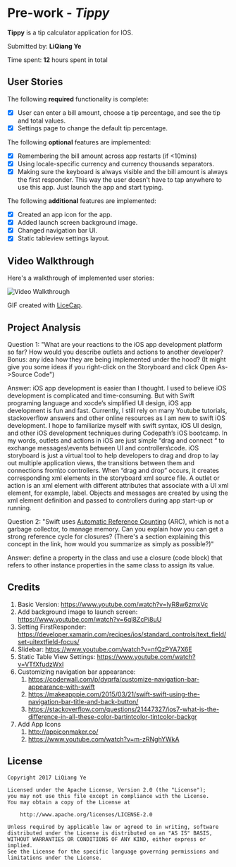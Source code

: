# Pre-work - *Tippy*

**Tippy** is a tip calculator application for IOS.

Submitted by: **LiQiang Ye**

Time spent: **12** hours spent in total
 
## User Stories
The following **required** functionality is complete:
* [x] User can enter a bill amount, choose a tip percentage, and see the tip and total values.
* [x] Settings page to change the default tip percentage.

The following **optional** features are implemented:
* [x] Remembering the bill amount across app restarts (if <10mins)
* [x] Using locale-specific currency and currency thousands separators.
* [x] Making sure the keyboard is always visible and the bill amount is always the first responder. This way the user doesn't have to tap anywhere to use this app. Just launch the app and start typing.

The following **additional** features are implemented:
* [x] Created an app icon for the app.
* [x] Added launch screen background image.
* [x] Changed navigation bar UI.
* [x] Static tableview settings layout.

## Video Walkthrough

Here's a walkthrough of implemented user stories:

<img src='http://i.imgur.com/2sPM58N.gif' title='Video Walkthrough' width='' alt='Video Walkthrough' />

GIF created with [LiceCap](http://www.cockos.com/licecap/).

## Project Analysis
Question 1: "What are your reactions to the iOS app development platform so far? How would you describe outlets and actions to another developer? Bonus: any idea how they are being implemented under the hood? (It might give you some ideas if you right-click on the Storyboard and click Open As->Source Code")
 
Answer:  iOS app development is easier than I thought. I used to believe iOS development is complicated and time-consuming. But with Swift programing language and xocde’s simplified UI design, iOS app development is fun and fast. Currently, I still rely on many Youtube tutorials, stackoverflow answers and other online resources as I am new to swift iOS development. I hope to familiarize myself with swift syntax, iOS UI design, and other iOS development techniques during Codepath’s iOS bootcamp.
In my words, outlets and actions in iOS are just simple “drag and connect “ to exchange messages\events between UI and controllers\code.
iOS storyboard is just a virtual tool to help developers to drag and drop to lay out multiple application views, the transitions between them and connections from\to controllers. When “drag and drop” occurs, it creates corresponding xml elements in the storyboard xml source file. A outlet or action is an xml element with different attributes that associate with a UI xml element, for example, label. Objects and messages are created by using the xml element definition and passed to controllers during app start-up or running.

Question 2: "Swift uses [Automatic Reference Counting](https://developer.apple.com/library/content/documentation/Swift/Conceptual/Swift_Programming_Language/AutomaticReferenceCounting.html#//apple_ref/doc/uid/TP40014097-CH20-ID49) (ARC), which is not a garbage collector, to manage memory. Can you explain how you can get a strong reference cycle for closures? (There's a section explaining this concept in the link, how would you summarize as simply as possible?)"
 
Answer: define a property in the class and use a closure (code block)  that refers to other instance properties in the same class to assign its value.
 
## Credits
1. Basic Version: https://www.youtube.com/watch?v=lyR8w6zmxVc
2. Add background image to launch screen: https://www.youtube.com/watch?v=6ql8ZcPi8uU
3. Setting FirstResponder: https://developer.xamarin.com/recipes/ios/standard_controls/text_field/set-uitextfield-focus/
4. Slidebar: https://www.youtube.com/watch?v=nfQzPYA7X6E
5. Static Table View Settings: https://www.youtube.com/watch?v=VTfXfudzWxI
6. Customizing navigation bar appearance:
   1) https://coderwall.com/p/dyqrfa/customize-navigation-bar-appearance-with-swift
   2) https://makeapppie.com/2015/03/21/swift-swift-using-the-navigation-bar-title-and-back-button/
   3) https://stackoverflow.com/questions/21447327/ios7-what-is-the-difference-in-all-these-color-bartintcolor-tintcolor-backgr
7. Add App Icons
   1) http://appiconmaker.co/
   2) https://www.youtube.com/watch?v=m-zRNghYWkA


## License
 
    Copyright 2017 LiQiang Ye
 
    Licensed under the Apache License, Version 2.0 (the "License");
    you may not use this file except in compliance with the License.
    You may obtain a copy of the License at
 
        http://www.apache.org/licenses/LICENSE-2.0
 
    Unless required by applicable law or agreed to in writing, software
    distributed under the License is distributed on an "AS IS" BASIS,
    WITHOUT WARRANTIES OR CONDITIONS OF ANY KIND, either express or implied.
    See the License for the specific language governing permissions and
    limitations under the License.
